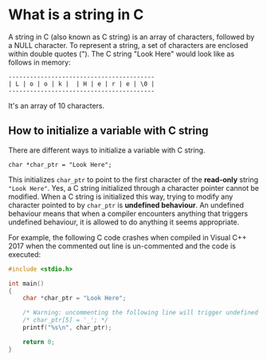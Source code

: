 # What is a string in C

A string in C (also known as C string) is an array of characters, followed by a NULL character. To represent a string, a set of characters are enclosed within double quotes ("). The C string "Look Here" would look like as follows in memory:

```
-----------------------------------------
| L | o | o | k |  | H | e | r | e | \0 |
-----------------------------------------
```

It's an array of 10 characters.

## How to initialize a variable with C string

There are different ways to initialize a variable with C string.

```
char *char_ptr = "Look Here";
```

This initializes `char_ptr` to point to the first character of the **read-only** string `"Look Here"`. Yes, a C string initialized through a character pointer cannot be modified. When a C string is initialized this way, trying to modify any character pointed to by `char_ptr` is **undefined behaviour**. An undefined behaviour means that when a compiler encounters anything that triggers undefined behaviour, it is allowed to do anything it seems appropriate.

For example, the following C code crashes when compiled in Visual C++ 2017 when the commented out line is un-commented and the code is executed:

```C runnable
#include <stdio.h>

int main()
{
	char *char_ptr = "Look Here";

    /* Warning: uncommenting the following line will trigger undefined behaviour */
	/* char_ptr[5] = '_'; */
	printf("%s\n", char_ptr);

	return 0;
}

```

